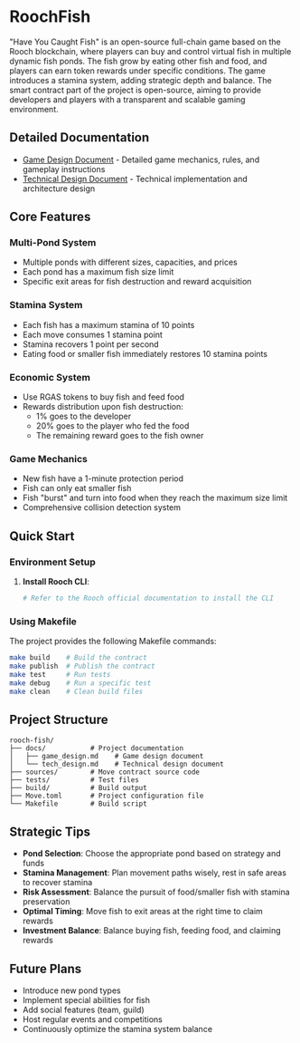 # RoochFish

"Have You Caught Fish" is an open-source full-chain game based on the Rooch blockchain, where players can buy and control virtual fish in multiple dynamic fish ponds. The fish grow by eating other fish and food, and players can earn token rewards under specific conditions. The game introduces a stamina system, adding strategic depth and balance. The smart contract part of the project is open-source, aiming to provide developers and players with a transparent and scalable gaming environment.

## Detailed Documentation

- [Game Design Document](docs/game_design.md) - Detailed game mechanics, rules, and gameplay instructions
- [Technical Design Document](docs/tech_design.md) - Technical implementation and architecture design

## Core Features

### Multi-Pond System
- Multiple ponds with different sizes, capacities, and prices
- Each pond has a maximum fish size limit
- Specific exit areas for fish destruction and reward acquisition

### Stamina System
- Each fish has a maximum stamina of 10 points
- Each move consumes 1 stamina point
- Stamina recovers 1 point per second
- Eating food or smaller fish immediately restores 10 stamina points

### Economic System
- Use RGAS tokens to buy fish and feed food
- Rewards distribution upon fish destruction:
  - 1% goes to the developer
  - 20% goes to the player who fed the food
  - The remaining reward goes to the fish owner

### Game Mechanics
- New fish have a 1-minute protection period
- Fish can only eat smaller fish
- Fish "burst" and turn into food when they reach the maximum size limit
- Comprehensive collision detection system

## Quick Start

### Environment Setup

1. **Install Rooch CLI**:
   ```bash
   # Refer to the Rooch official documentation to install the CLI
   ```

### Using Makefile

The project provides the following Makefile commands:

```bash
make build    # Build the contract
make publish  # Publish the contract
make test     # Run tests
make debug    # Run a specific test
make clean    # Clean build files
```

## Project Structure

```
rooch-fish/
├── docs/           # Project documentation
│   ├── game_design.md    # Game design document
│   └── tech_design.md    # Technical design document
├── sources/        # Move contract source code
├── tests/          # Test files
├── build/          # Build output
├── Move.toml       # Project configuration file
└── Makefile        # Build script
```

## Strategic Tips

- **Pond Selection**: Choose the appropriate pond based on strategy and funds
- **Stamina Management**: Plan movement paths wisely, rest in safe areas to recover stamina
- **Risk Assessment**: Balance the pursuit of food/smaller fish with stamina preservation
- **Optimal Timing**: Move fish to exit areas at the right time to claim rewards
- **Investment Balance**: Balance buying fish, feeding food, and claiming rewards

## Future Plans

- Introduce new pond types
- Implement special abilities for fish
- Add social features (team, guild)
- Host regular events and competitions
- Continuously optimize the stamina system balance
